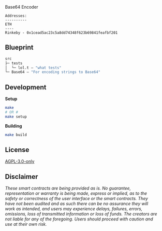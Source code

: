 Base64 Encoder

```
Addresses: 
----------
ETH 
----
Rinkeby - 0x1cead5ac23c5a8dd74348f623b69841feafbf201

```

## Blueprint

```ml
src
├─ tests
│  └─ lol.t — "what tests"
└─ Base64 — "For encoding strings to Base64"
```

## Development


**Setup**
```bash
make
# OR #
make setup
```

**Building**
```bash
make build
```

## License

[AGPL-3.0-only](https://github.com/abigger87/femplate/blob/master/LICENSE)

## Disclaimer

_These smart contracts are being provided as is. No guarantee, representation or warranty is being made, express or implied, as to the safety or correctness of the user interface or the smart contracts. They have not been audited and as such there can be no assurance they will work as intended, and users may experience delays, failures, errors, omissions, loss of transmitted information or loss of funds. The creators are not liable for any of the foregoing. Users should proceed with caution and use at their own risk._
